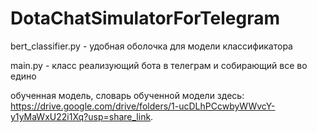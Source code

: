 # DotaChatSimulatorForTelegram
bert_classifier.py - удобная оболочка для модели классификатора

main.py - класс реализующий бота в телеграм и собирающий все во едино

обученная модель, словарь обученной модели здесь: https://drive.google.com/drive/folders/1-ucDLhPCcwbyWWvcY-y1yMaWxU22i1Xq?usp=share_link.
